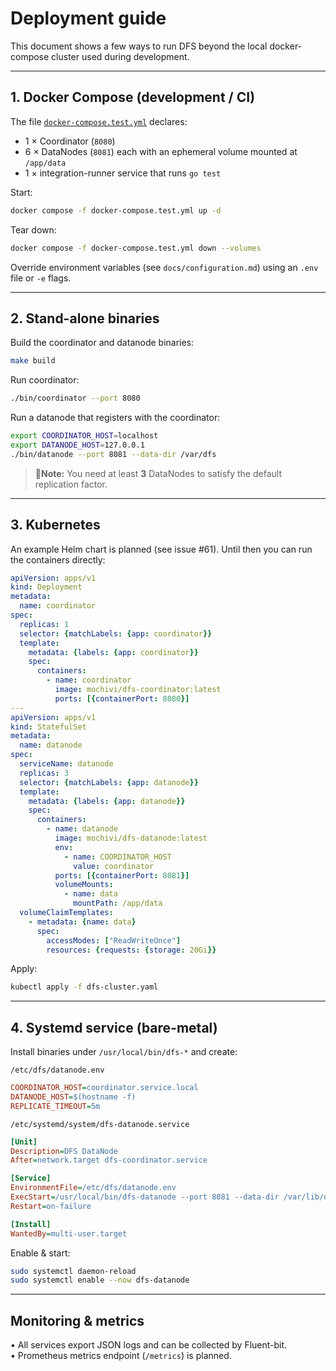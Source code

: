 # Deployment guide

This document shows a few ways to run DFS beyond the local docker-compose
cluster used during development.

---

## 1. Docker Compose (development / CI)
The file [`docker-compose.test.yml`](../docker-compose.test.yml) declares:
* 1 × Coordinator (`8080`)
* 6 × DataNodes (`8081`) each with an ephemeral volume mounted at `/app/data`
* 1 × integration-runner service that runs `go test`

Start:
```bash
docker compose -f docker-compose.test.yml up -d
```

Tear down:
```bash
docker compose -f docker-compose.test.yml down --volumes
```

Override environment variables (see `docs/configuration.md`) using an `.env`
file or `-e` flags.

---

## 2. Stand-alone binaries
Build the coordinator and datanode binaries:
```bash
make build
```

Run coordinator:
```bash
./bin/coordinator --port 8080
```

Run a datanode that registers with the coordinator:
```bash
export COORDINATOR_HOST=localhost
export DATANODE_HOST=127.0.0.1
./bin/datanode --port 8081 --data-dir /var/dfs
```

> 🚨**Note:** You need at least **3** DataNodes to satisfy the default
> replication factor.

---

## 3. Kubernetes
An example Helm chart is planned (see issue #61).  Until then you can run the
containers directly:

```yaml
apiVersion: apps/v1
kind: Deployment
metadata:
  name: coordinator
spec:
  replicas: 1
  selector: {matchLabels: {app: coordinator}}
  template:
    metadata: {labels: {app: coordinator}}
    spec:
      containers:
        - name: coordinator
          image: mochivi/dfs-coordinator:latest
          ports: [{containerPort: 8080}]
---
apiVersion: apps/v1
kind: StatefulSet
metadata:
  name: datanode
spec:
  serviceName: datanode
  replicas: 3
  selector: {matchLabels: {app: datanode}}
  template:
    metadata: {labels: {app: datanode}}
    spec:
      containers:
        - name: datanode
          image: mochivi/dfs-datanode:latest
          env:
            - name: COORDINATOR_HOST
              value: coordinator
          ports: [{containerPort: 8081}]
          volumeMounts:
            - name: data
              mountPath: /app/data
  volumeClaimTemplates:
    - metadata: {name: data}
      spec:
        accessModes: ["ReadWriteOnce"]
        resources: {requests: {storage: 20Gi}}
```
Apply:
```bash
kubectl apply -f dfs-cluster.yaml
```

---

## 4. Systemd service (bare-metal)
Install binaries under `/usr/local/bin/dfs-*` and create:

`/etc/dfs/datanode.env`
```ini
COORDINATOR_HOST=coordinator.service.local
DATANODE_HOST=$(hostname -f)
REPLICATE_TIMEOUT=5m
```

`/etc/systemd/system/dfs-datanode.service`
```ini
[Unit]
Description=DFS DataNode
After=network.target dfs-coordinator.service

[Service]
EnvironmentFile=/etc/dfs/datanode.env
ExecStart=/usr/local/bin/dfs-datanode --port 8081 --data-dir /var/lib/dfs
Restart=on-failure

[Install]
WantedBy=multi-user.target
```

Enable & start:
```bash
sudo systemctl daemon-reload
sudo systemctl enable --now dfs-datanode
```

---

## Monitoring & metrics
• All services export JSON logs and can be collected by Fluent-bit.  
• Prometheus metrics endpoint (`/metrics`) is planned.
